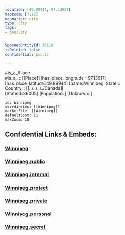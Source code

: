 ```yaml
---
location: [49.89944,-97.13917] 
mapzoom: [7,12] 
mapmarker: city 
type: City
tags:
- geo/City


SpocWebEntityId: 36118
isDeleted: false
confidential: public

---
```

#is_a_/Place  
#is_a_ :: [[Place]] 
[has_place_longitude::-97.13917] 
[has_place_latitude::49.89944] 
[name::Winnipeg] 
State ::  
Country :: [[../../../../Canada]]  
[StateId::36005] 
[Population::] 
[Unknown::] 


```leaflet
id: Winnipeg
coordinates: [[Winnipeg]] 
markerFile: [[Winnipeg]] 
defaultZoom: 11 
maxZoom: 18
```


## Confidential Links & Embeds: 

### [Winnipeg](/_Standards/Earth/Continent/America~North/Canada/provinces~Canada/Manitoba/City/Winnipeg.md) 

### [Winnipeg.public](/_public/Earth/Continent/America~North/Canada/provinces~Canada/Manitoba/City/Winnipeg.public.md) 

### [Winnipeg.internal](/_internal/Earth/Continent/America~North/Canada/provinces~Canada/Manitoba/City/Winnipeg.internal.md) 

### [Winnipeg.protect](/_protect/Earth/Continent/America~North/Canada/provinces~Canada/Manitoba/City/Winnipeg.protect.md) 

### [Winnipeg.private](/_private/Earth/Continent/America~North/Canada/provinces~Canada/Manitoba/City/Winnipeg.private.md) 

### [Winnipeg.personal](/_personal/Earth/Continent/America~North/Canada/provinces~Canada/Manitoba/City/Winnipeg.personal.md) 

### [Winnipeg.secret](/_secret/Earth/Continent/America~North/Canada/provinces~Canada/Manitoba/City/Winnipeg.secret.md)


